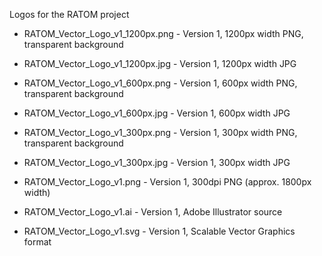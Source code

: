 Logos for the RATOM project

* RATOM_Vector_Logo_v1_1200px.png - Version 1, 1200px width PNG, transparent background
* RATOM_Vector_Logo_v1_1200px.jpg - Version 1, 1200px width JPG
* RATOM_Vector_Logo_v1_600px.png - Version 1, 600px width PNG, transparent background
* RATOM_Vector_Logo_v1_600px.jpg - Version 1, 600px width JPG
* RATOM_Vector_Logo_v1_300px.png - Version 1, 300px width PNG, transparent background
* RATOM_Vector_Logo_v1_300px.jpg - Version 1, 300px width JPG

* RATOM_Vector_Logo_v1.png - Version 1, 300dpi PNG (approx. 1800px width)

* RATOM_Vector_Logo_v1.ai - Version 1, Adobe Illustrator source
* RATOM_Vector_Logo_v1.svg - Version 1, Scalable Vector Graphics format


